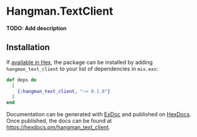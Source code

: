 # Hangman.TextClient

**TODO: Add description**

## Installation

If [available in Hex](https://hex.pm/docs/publish), the package can be installed
by adding `hangman_text_client` to your list of dependencies in `mix.exs`:

```elixir
def deps do
  [
    {:hangman_text_client, "~> 0.1.0"}
  ]
end
```

Documentation can be generated with [ExDoc](https://github.com/elixir-lang/ex_doc)
and published on [HexDocs](https://hexdocs.pm). Once published, the docs can
be found at <https://hexdocs.pm/hangman_text_client>.

